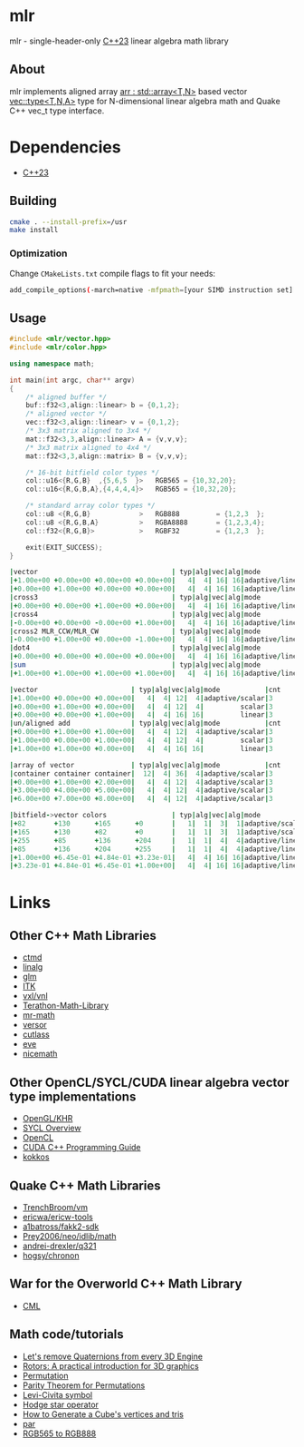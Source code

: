 # mlr

mlr - single-header-only [C++23][1] linear algebra math library

## About

mlr implements aligned array [arr : std::array<T,N>][3] based vector [vec::type<T,N,A>][4] type for N-dimensional linear algebra math and Quake C++ vec_t type interface.

# Dependencies

- [C++23][1]

## Building

```sh
cmake . --install-prefix=/usr
make install
```

### Optimization

Change `CMakeLists.txt` compile flags to fit your needs:
```sh
add_compile_options(-march=native -mfpmath=[your SIMD instruction set] -O3)
```

## Usage

```c++
#include <mlr/vector.hpp>
#include <mlr/color.hpp>

using namespace math;

int main(int argc, char** argv)
{
    /* aligned buffer */
    buf::f32<3,align::linear> b = {0,1,2};
    /* aligned vector */
    vec::f32<3,align::linear> v = {0,1,2};
    /* 3x3 matrix aligned to 3x4 */
    mat::f32<3,3,align::linear> A = {v,v,v};
    /* 3x3 matrix aligned to 4x4 */
    mat::f32<3,3,align::matrix> B = {v,v,v};

    /* 16-bit bitfield color types */
	col::u16<{R,G,B}  ,{5,6,5  }>   RGB565 = {10,32,20};
	col::u16<{R,G,B,A},{4,4,4,4}>   RGB565 = {10,32,20};

    /* standard array color types */
	col::u8 <{R,G,B}            >   RGB888         = {1,2,3  };
	col::u8 <{R,G,B,A}          >   RGBA8888       = {1,2,3,4};
	col::f32<{R,G,B}>           >   RGBF32         = {1,2,3  };

    exit(EXIT_SUCCESS);
}
```
```fortran
|vector                                 | typ|alg|vec|alg|mode           |cnt
|+1.00e+00 +0.00e+00 +0.00e+00 +0.00e+00|   4|  4| 16| 16|adaptive/linear|4
|+0.00e+00 +1.00e+00 +0.00e+00 +0.00e+00|   4|  4| 16| 16|adaptive/linear|4
|cross3                                 | typ|alg|vec|alg|mode           |cnt
|+0.00e+00 +0.00e+00 +1.00e+00 +0.00e+00|   4|  4| 16| 16|adaptive/linear|4
|cross4                                 | typ|alg|vec|alg|mode           |cnt
|-0.00e+00 +0.00e+00 -0.00e+00 +1.00e+00|   4|  4| 16| 16|adaptive/linear|4
|cross2 MLR_CCW/MLR_CW                  | typ|alg|vec|alg|mode           |cnt
|-0.00e+00 +1.00e+00 +0.00e+00 -1.00e+00|   4|  4| 16| 16|adaptive/linear|4
|dot4                                   | typ|alg|vec|alg|mode           |cnt
|+0.00e+00 +0.00e+00 +0.00e+00 +0.00e+00|   4|  4| 16| 16|adaptive/linear|4
|sum                                    | typ|alg|vec|alg|mode           |cnt
|+1.00e+00 +1.00e+00 +1.00e+00 +1.00e+00|   4|  4| 16| 16|adaptive/linear|4

|vector                       | typ|alg|vec|alg|mode           |cnt
|+1.00e+00 +0.00e+00 +0.00e+00|   4|  4| 12|  4|adaptive/scalar|3
|+0.00e+00 +1.00e+00 +0.00e+00|   4|  4| 12|  4|         scalar|3
|+0.00e+00 +0.00e+00 +1.00e+00|   4|  4| 16| 16|         linear|3
|un/aligned add               | typ|alg|vec|alg|mode           |cnt
|+0.00e+00 +1.00e+00 +1.00e+00|   4|  4| 12|  4|adaptive/scalar|3
|+1.00e+00 +0.00e+00 +1.00e+00|   4|  4| 12|  4|         scalar|3
|+1.00e+00 +1.00e+00 +0.00e+00|   4|  4| 16| 16|         linear|3

|array of vector              | typ|alg|vec|alg|mode           |cnt
|container container container|  12|  4| 36|  4|adaptive/scalar|3
|+0.00e+00 +1.00e+00 +2.00e+00|   4|  4| 12|  4|adaptive/scalar|3
|+3.00e+00 +4.00e+00 +5.00e+00|   4|  4| 12|  4|adaptive/scalar|3
|+6.00e+00 +7.00e+00 +8.00e+00|   4|  4| 12|  4|adaptive/scalar|3

|bitfield->vector colors                | typ|alg|vec|alg|mode           |cnt
|+82       +130      +165      +0       |   1|  1|  3|  1|adaptive/scalar|3
|+165      +130      +82       +0       |   1|  1|  3|  1|adaptive/scalar|3
|+255      +85       +136      +204     |   1|  1|  4|  4|adaptive/linear|4
|+85       +136      +204      +255     |   1|  1|  4|  4|adaptive/linear|4
|+1.00e+00 +6.45e-01 +4.84e-01 +3.23e-01|   4|  4| 16| 16|adaptive/linear|4
|+3.23e-01 +4.84e-01 +6.45e-01 +1.00e+00|   4|  4| 16| 16|adaptive/linear|4
```
# Links
## Other C++ Math Libraries
- [ctmd][32]
- [linalg][28]
- [glm][35]
- [ITK][8]
- [vxl/vnl][9]
- [Terathon-Math-Library][10]
- [mr-math][11]
- [versor][12]
- [cutlass][33]
- [eve][34]
- [nicemath][36]
## Other OpenCL/SYCL/CUDA linear algebra vector type implementations
- [OpenGL/KHR][2]
- [SYCL Overview][23]
- [OpenCL][24]
- [CUDA C++ Programming Guide][25]
- [kokkos][37]
## Quake C++ Math Libraries
- [TrenchBroom/vm][5]
- [ericwa/ericw-tools][26]
- [a1batross/fakk2-sdk][21]
- [Prey2006/neo/idlib/math][22]
- [andrei-drexler/q321][27]
- [hogsy/chronon][29]
## War for the Overworld C++ Math Library 
- [CML][20]
## Math code/tutorials
- [Let's remove Quaternions from every 3D Engine][31]
- [Rotors: A practical introduction for 3D graphics][30]
- [Permutation][13]
- [Parity Theorem for Permutations][14]
- [Levi-Civita symbol][15]
- [Hodge star operator][16]
- [How to Generate a Cube's vertices and tris][17]
- [par][18]
- [RGB565 to RGB888][19]

[1]: https://isocpp.org/
[2]: https://github.com/KhronosGroup/OpenGL-Registry/blob/main/api/GL/glcorearb.h
[3]: https://github.com/jopadan/mlr/blob/main/include/mlr/array.hpp
[4]: https://github.com/jopadan/mlr/blob/main/include/mlr/vector.hpp

[5]: https://github.com/TrenchBroom/TrenchBroom/tree/master/lib/vm
[26]: https://github.com/ericwa/ericw-tools/blob/main/include/common/qvec.hh
[6]: https://github.com/quakeforge/quakeforge/tree/master/include/QF/simd
[7]: https://github.com/fte-team/fteqw
[27]: https://github.com/andrei-drexler/q321/blob/main/src/engine/math.h
[29]: https://github.com/hogsy/chronon/blob/master/qcommon/include/qcommon/math_vector.h

[8]: https://github.com/InsightSoftwareConsortium/ITK
[9]: https://github.com/vxl/vxl/tree/master/core/vnl
[10]: https://github.com/EricLengyel/Terathon-Math-Library
[11]: https://github.com/4J-company/mr-math/
[12]: https://github.com/wolftype/versor/

[13]: https://en.wikipedia.org/wiki/Permutation
[14]: https://maa.org/book/export/html/115646
[15]: https://en.wikipedia.org/wiki/Levi-Civita_symbol
[16]: https://en.wikipedia.org/wiki/Hodge_star_operator
[17]: https://catonif.github.io/cube/
[18]: https://github.com/prideout/par/
[19]: https://retrocomputing.stackexchange.com/questions/27400/what-is-the-most-accurate-way-to-map-6-bit-vga-palette-to-8-bit
[20]: https://github.com/demianmnave/CML
[21]: https://github.com/a1batross/fakk2-sdk/blob/master/source/source/qcommon/vector.h
[22]: https://github.com/FriskTheFallenHuman/Prey2006/blob/master/neo/idlib/math
[23]: https://www.khronos.org/sycl/
[24]: https://www.khronos.org/opencl/
[25]: https://docs.nvidia.com/cuda/cuda-c-programming-guide/
[28]: https://github.com/SideShowBoBGOT/linalg-conan
[30]: https://jacquesheunis.com/post/rotors/
[31]: https://marctenbosch.com/quaternions/
[32]: https://github.com/uomrobotic/ctmd/
[33]: https://github.com/NVIDIA/cutlass/
[34]: https://github.com/jfalcou/eve/
[35]: https://github.com/g-truc/glm/
[36]: https://github.com/nicebyte/nicemath/
[37]: https://github.com/kokkos/kokkos/
